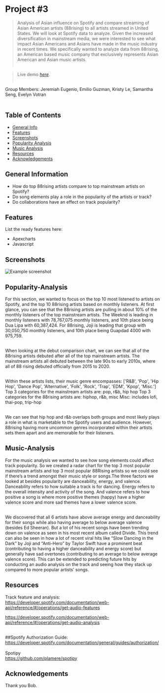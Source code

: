 # Project #3
> Analysis of Asian influence on Spotify and compare streaming of Asian American artists (88rising) to all artists streamed in United States. We will look at Spotify data to analyze. Given the increased diversification in mainstream media, we were interested to see what impact Asian Americans and Asians have made in the music industry in recent times. We specifically wanted to analyze data from 88rising, an American based music company that exclusively represents Asian American and Asian music artists.<br><br>

> Live demo [_here_](https://jeugenio103.github.io/Project-3/). <br><br>


Group Members:  Jeremiah Eugenio, Emilio Guzman, Kristy Le, Samantha Seng, Evelyn Votran
<br>
<br>

## Table of Contents
* [General Info](#general-information)
* [Features](#features)
* [Screenshots](#screenshots)
* [Popularity Analysis](#Popularity-Analysis)
* [Music Analysis](#Music-Analysis)
* [Resources](#usage)
* [Acknowledgements](#acknowledgements)
<!-- * [License](#license) -->


## General Information
- How do top 88rising artists compare to top mainstream artists on Spotify?<br>
- Do song elements play a role in the popularity of the artists or track?<br>
- Do collaborations have an effect on track popularity?<br>
<!-- You don't have to answer all the questions - just the ones relevant to your project. -->


## Features
List the ready features here:
- Apexcharts
- Javascript


## Screenshots
![Example screenshot](./img/screenshot.png)
<!-- If you have screenshots you'd like to share, include them here. -->


## Popularity-Analysis
For this section, we wanted to focus on the top 10 most listened to artists on Spotify, and the top 10 88rising artists based on monthly listeners. 
At first glance, you can see that the 88rising artists are pulling in about 10% of the monthly listeners of the top mainstream artists. The Weeknd is leading in monthly listeners with 78,767,075 monthly listeners, and 10th place being Dua Lipa with 60,387,424. For 88rising, Joji is leading that group with 30,050,750 monthly listeners, and 10th place being Guapdad 4000 with 975,759.<br><br>

When looking at the debut comparison chart, we can see that all of the 88rising artists debuted after all of the top mainstream artists. The mainstream artists all debuted between the late 90s to early 2010s, where all of 88 rising debuted officially from 2015 to 2020.<br><br>

Within these artists lists, their music genre encompasses:
['R&B', 'Pop', 'Hip Hop', 'Dance Pop', 'Alternative', 'Folk', 'Rock', 'Trap', 'EDM', 'Kpop', 'Misc.']
Top 3 categories for the mainstream artists are: pop, r&b, hip hop
Top 3 categories for the 88rising artists are: hiphop, r&b, misc
Misc: includes lofi, thai-pop, trip-hop<br><br>

We can see that hip hop and r&b overlaps both groups and most likely plays a role in what is marketable to the Spotify users and audience. However, 88rising having more uncommon genres incorporated within their artists sets them apart and are memorable for their listeners.

## Music-Analysis
For the music analysis we wanted to see how song elements could affect track popularity.
So we created a radar chart for the top 3 most popular mainstream artists and top 3 most popular 88Rising artists so we could see if there’s a trend amongst their music style or songs.The three factors we looked at besides popularity are danceability, energy, and valence. Danceability refers to how suitable a track is for dancing. Energy refers to the overall intensity and activity of the song. And valence refers to how positive a song is where more positive themes (happy) have a higher valence score and more sad themes have a lower valence score.<br><br>

We discovered that all 6 artists have above average energy and danceability for their songs while also having average to below average valence (besides Ed Sheeran). But a lot of his recent songs have been trending down on valence as seen in his most recent album called Divide. This trend can also be seen in how a lot of recent viral hits like “Slow Dancing in the Dark” by Joji and “Anti-Hero” by Taylor Swift have a prominent beat (contributing to having a higher danceability and energy score) but generally have sad overtones (contributing to an average to below average valence score). This can be extended to predicting future hits by conducting an audio analysis on the track and seeing how they stack up compared to more popular artists’ songs.


## Resources
Track feature and analysis:
https://developer.spotify.com/documentation/web-api/reference/#/operations/get-audio-features<br>

https://developer.spotify.com/documentation/web-api/reference/#/operations/get-audio-analysis<br><br>

##Spotify Authorization Guide: https://developer.spotify.com/documentation/general/guides/authorization/<br><br>
Spotipy<br>
https://github.com/plamere/spotipy





## Acknowledgements
Thank you Bob.
